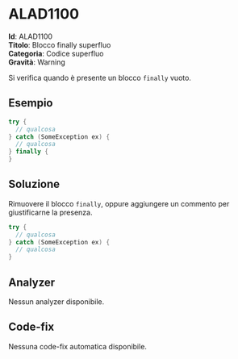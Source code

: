 <!--
SPDX-FileCopyrightText: 2022 ALAD SRL <info@alad.cloud>

SPDX-License-Identifier: MIT
-->

# ALAD1100

**Id**: ALAD1100\
**Titolo**: Blocco finally superfluo\
**Categoria**: Codice superfluo\
**Gravità**: Warning

Si verifica quando è presente un blocco `finally` vuoto.


## Esempio

```csharp
try {
  // qualcosa
} catch (SomeException ex) {
  // qualcosa
} finally {
}
```


## Soluzione

Rimuovere il blocco `finally`, oppure aggiungere un commento per giustificarne
la presenza.

```csharp
try {
  // qualcosa
} catch (SomeException ex) {
  // qualcosa
}
```


## Analyzer

Nessun analyzer disponibile.


## Code-fix

Nessuna code-fix automatica disponibile.
